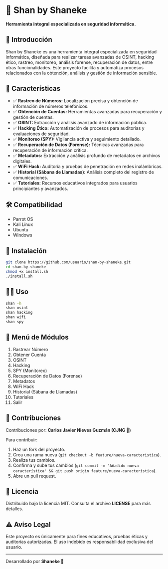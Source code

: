 # 🔐 Shan by Shaneke

**Herramienta integral especializada en seguridad informática.**

## 📌 Introducción

Shan by Shaneke es una herramienta integral especializada en seguridad informática, diseñada para realizar tareas avanzadas de OSINT, hacking ético, rastreo, monitoreo, análisis forense, recuperación de datos, entre otras funcionalidades. Este proyecto facilita y automatiza procesos relacionados con la obtención, análisis y gestión de información sensible.

## 🌟 Características

- ✅ **Rastreo de Números:** Localización precisa y obtención de información de números telefónicos.
- ✅ **Obtención de Cuentas:** Herramientas avanzadas para recuperación y gestión de cuentas.
- ✅ **OSINT:** Extracción y análisis avanzado de información pública.
- ✅ **Hacking Ético:** Automatización de procesos para auditorías y evaluaciones de seguridad.
- ✅ **Monitoreo (SPY):** Vigilancia activa y seguimiento detallado.
- ✅ **Recuperación de Datos (Forense):** Técnicas avanzadas para recuperación de información crítica.
- ✅ **Metadatos:** Extracción y análisis profundo de metadatos en archivos digitales.
- ✅ **WiFi Hack:** Auditoría y pruebas de penetración en redes inalámbricas.
- ✅ **Historial (Sábana de Llamadas):** Análisis completo del registro de comunicaciones.
- ✅ **Tutoriales:** Recursos educativos integrados para usuarios principiantes y avanzados.

## 🛠️ Compatibilidad

- Parrot OS
- Kali Linux
- Ubuntu
- Windows

## 🚀 Instalación

```bash
git clone https://github.com/usuario/shan-by-shaneke.git
cd shan-by-shaneke
chmod +x install.sh
./install.sh
```

## 🧑‍💻 Uso

```bash
shan -h
shan osint
shan hacking
shan wifi
shan spy
```

## 🧩 Menú de Módulos

1. Rastrear Número
2. Obtener Cuenta
3. OSINT
4. Hacking
5. SPY (Monitoreo)
6. Recuperación de Datos (Forense)
7. Metadatos
8. WiFi Hack
9. Historial (Sábana de Llamadas)
10. Tutoriales
0. Salir

## 🤝 Contribuciones

Contribuciones por: **Carlos Javier Nieves Guzmán (CJNG 🍁)**

Para contribuir:

1. Haz un fork del proyecto.
2. Crea una rama nueva (`git checkout -b feature/nueva-caracteristica`).
3. Realiza tus cambios.
4. Confirma y sube tus cambios (`git commit -m 'Añadido nueva característica' && git push origin feature/nueva-caracteristica`).
5. Abre un pull request.

## 📜 Licencia

Distribuido bajo la licencia MIT. Consulta el archivo **LICENSE** para más detalles.

## ⚠️ Aviso Legal

Este proyecto es únicamente para fines educativos, pruebas éticas y auditorías autorizadas. El uso indebido es responsabilidad exclusiva del usuario.

---

Desarrollado por **Shaneke 🚩**
